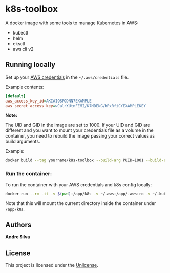 # k8s-toolbox

A docker image with some tools to manage Kubernetes in AWS:

- kubectl
- helm
- eksctl
- aws cli v2

## Running locally


Set up your [AWS credentials](https://docs.aws.amazon.com/cli/latest/userguide/cli-configure-files.html) in the `~/.aws/credentials` file. 

Example contents:

```ini
[default]
aws_access_key_id=AKIAIOSFODNN7EXAMPLE
aws_secret_access_key=wJalrXUtnFEMI/K7MDENG/bPxRfiCYEXAMPLEKEY
```

**Note:** 

The UID and GID in the image are set to 1000. If your UID and GID are different and you want to mount your credentials file as a volume in the container, you need to rebuild the image passing your correct values as build arguments. 

Example:

```sh
docker build --tag yourname/k8s-toolbox --build-arg PUID=1001 --build-arg PGID=1001 .
```

### Run the container:

To run the container with your AWS credentials and k8s config locally:

```sh
docker run --rm -it -v $(pwd):/app/k8s -v ~/.aws:/app/.aws:ro -v ~/.kube:/app/.kube:ro --env AWS_PROFILE andreswebs/k8s-toolbox
```

Note that this will mount the current directory inside the container under `/app/k8s`.

## Authors

**Andre Silva**

## License

This project is licensed under the [Unlicense](UNLICENSE.md).